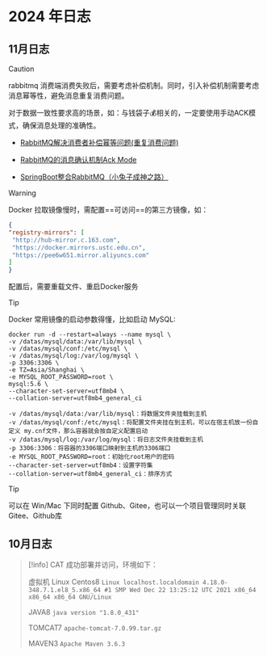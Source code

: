 # 2024 年日志

## 11月日志

> [!caution]
>
> rabbitmq 消费端消费失败后，需要考虑补偿机制。同时，引入补偿机制需要考虑消息幂等性，避免消息重复消费问题。
>
> 对于数据一致性要求高的场景，如：与钱袋子💰相关的，一定要使用手动ACK模式，确保消息处理的准确性。
>
> - [RabbitMQ解决消费者补偿幂等问题(重复消费问题)](https://blog.csdn.net/belongtocode/article/details/104310152)
>
> - [RabbitMQ的消息确认机制Ack Mode](https://blog.csdn.net/qq_60638478/article/details/141220718) 
> - [SpringBoot整合RabbitMQ（小兔子成神之路）](https://blog.csdn.net/AkiraNicky/article/details/89640512)


> [!warning]
> Docker 拉取镜像慢时，需配置==可访问==的第三方镜像，如：
>
> ```json
> {
> "registry-mirrors": [
>  "http://hub-mirror.c.163.com",
>  "https://docker.mirrors.ustc.edu.cn",
>  "https://pee6w651.mirror.aliyuncs.com"
> ]
> }
> ```
> 配置后，需要重载文件、重启Docker服务

> [!tip]
> Docker 常用镜像的启动参数得懂，比如启动 MySQL:
> ```shell
> docker run -d --restart=always --name mysql \
> -v /datas/mysql/data:/var/lib/mysql \
> -v /datas/mysql/conf:/etc/mysql \
> -v /datas/mysql/log:/var/log/mysql \
> -p 3306:3306 \
> -e TZ=Asia/Shanghai \
> -e MYSQL_ROOT_PASSWORD=root \
> mysql:5.6 \
> --character-set-server=utf8mb4 \
> --collation-server=utf8mb4_general_ci
> ```
> 
> ```
> -v /datas/mysql/data:/var/lib/mysql：将数据文件夹挂载到主机
> -v /datas/mysql/conf:/etc/mysql：将配置文件夹挂在到主机，可以在宿主机放一份自定义 my.cnf文件，那么容器就会按自定义配置启动
> -v /datas/mysql/log:/var/log/mysql：将日志文件夹挂载到主机
> -p 3306:3306：将容器的3306端口映射到主机的3306端口
> -e MYSQL_ROOT_PASSWORD=root：初始化root用户的密码
> --character-set-server=utf8mb4：设置字符集
> --collation-server=utf8mb4_general_ci：排序方式
> ```

> [!tip]
> 可以在 Win/Mac 下同时配置 Github、Gitee，也可以一个项目管理同时关联Gitee、Github库


## 10月日志

> [!info]
> CAT 成功部署并访问，环境如下：
> 
>  虚拟机 Linux Centos8  `Linux localhost.localdomain 4.18.0-348.7.1.el8_5.x86_64 #1 SMP Wed Dec 22 13:25:12 UTC 2021 x86_64 x86_64 x86_64 GNU/Linux`
> 
>  JAVA8 `java version "1.8.0_431"`
> 
>  TOMCAT7 `apache-tomcat-7.0.99.tar.gz`
> 
>  MAVEN3 `Apache Maven 3.6.3`
